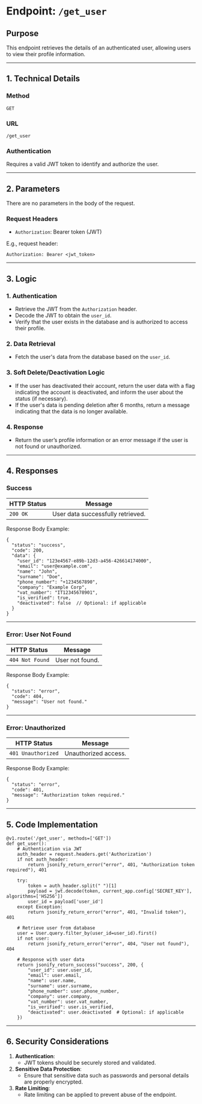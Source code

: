 # Endpoint: `/get_user`

## Purpose
This endpoint retrieves the details of an authenticated user, allowing users to view their profile information.

---

## 1. Technical Details

### **Method**
`GET`

### **URL**
`/get_user`

### **Authentication**
Requires a valid JWT token to identify and authorize the user.

---

## 2. Parameters

There are no parameters in the body of the request.

### **Request Headers**
- `Authorization`: Bearer token (JWT)

E.g., request header:
```
Authorization: Bearer <jwt_token>
```

---

## 3. Logic

### **1. Authentication**
- Retrieve the JWT from the `Authorization` header.
- Decode the JWT to obtain the `user_id`.
- Verify that the user exists in the database and is authorized to access their profile.

### **2. Data Retrieval**
- Fetch the user's data from the database based on the `user_id`.

### **3. Soft Delete/Deactivation Logic**
- If the user has deactivated their account, return the user data with a flag indicating the account is deactivated, and inform the user about the status (if necessary).
- If the user's data is pending deletion after 6 months, return a message indicating that the data is no longer available.

### **4. Response**
- Return the user’s profile information or an error message if the user is not found or unauthorized.

---

## 4. Responses

### **Success**
| **HTTP Status** | **Message**                           |
|-----------------|---------------------------------------|
| `200 OK`        | User data successfully retrieved.     |

Response Body Example:
```
{
  "status": "success",
  "code": 200,
  "data": {
    "user_id": "123e4567-e89b-12d3-a456-426614174000",
    "email": "user@example.com",
    "name": "John",
    "surname": "Doe",
    "phone_number": "+1234567890",
    "company": "Example Corp",
    "vat_number": "IT12345678901",
    "is_verified": true,
    "deactivated": false  // Optional: if applicable
  }
}
```

---

### **Error: User Not Found**
| **HTTP Status** | **Message**                           |
|-----------------|---------------------------------------|
| `404 Not Found` | User not found.                       |

Response Body Example:
```
{
  "status": "error",
  "code": 404,
  "message": "User not found."
}
```

---

### **Error: Unauthorized**
| **HTTP Status** | **Message**                           |
|-----------------|---------------------------------------|
| `401 Unauthorized` | Unauthorized access.               |

Response Body Example:
```
{
  "status": "error",
  "code": 401,
  "message": "Authorization token required."
}
```

---

## 5. Code Implementation

```
@v1.route('/get_user', methods=['GET'])
def get_user():
    # Authentication via JWT
    auth_header = request.headers.get('Authorization')
    if not auth_header:
        return jsonify_return_error("error", 401, "Authorization token required"), 401

    try:
        token = auth_header.split(" ")[1]
        payload = jwt.decode(token, current_app.config['SECRET_KEY'], algorithms=['HS256'])
        user_id = payload['user_id']
    except Exception:
        return jsonify_return_error("error", 401, "Invalid token"), 401

    # Retrieve user from database
    user = User.query.filter_by(user_id=user_id).first()
    if not user:
        return jsonify_return_error("error", 404, "User not found"), 404

    # Response with user data
    return jsonify_return_success("success", 200, {
        "user_id": user.user_id,
        "email": user.email,
        "name": user.name,
        "surname": user.surname,
        "phone_number": user.phone_number,
        "company": user.company,
        "vat_number": user.vat_number,
        "is_verified": user.is_verified,
        "deactivated": user.deactivated  # Optional: if applicable
    })
```

---

## 6. Security Considerations

1. **Authentication**:
   - JWT tokens should be securely stored and validated.
2. **Sensitive Data Protection**:
   - Ensure that sensitive data such as passwords and personal details are properly encrypted.
3. **Rate Limiting**:
   - Rate limiting can be applied to prevent abuse of the endpoint.
